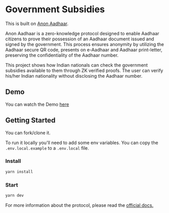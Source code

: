 # Government Subsidies

This is built on [Anon Aadhaar](https://github.com/anon-aadhaar/anon-aadhaar).

Anon Aadhaar is a zero-knowledge protocol designed to enable Aadhaar citizens to prove their possession of an Aadhaar document issued and signed by the government. This process ensures anonymity by utilizing the Aadhaar secure QR code, presents on e-Aadhaar and Aadhaar print-letter, preserving the confidentiality of the Aadhaar number.

This project shows how Indian nationals can check the government subsidies available to them through ZK verified proofs. The user can verify his/her Indian nationality without disclosing the Aadhaar number.

## Demo
You can watch the Demo [here](https://www.loom.com/share/ac8524690e2942388f312e95f5f22614?sid=92738491-bff9-4512-bf9f-039787bdee74)


## Getting Started
You can fork/clone it.

To run it locally you'll need to add some env variables. You can copy the `.env.local.example` to a `.env.local` file.

### Install

```bash
yarn install
```

### Start

```bash
yarn dev
```





For more information about the protocol, please read the [official docs.](https://documentation.anon-aadhaar.pse.dev/)